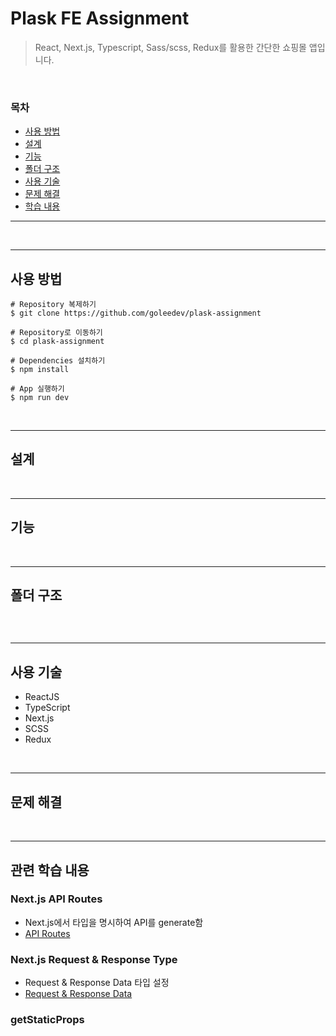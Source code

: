 # Plask FE Assignment

> React, Next.js, Typescript, Sass/scss, Redux를 활용한 간단한 쇼핑몰 앱입니다.

&nbsp;

### 목차

- [사용 방법](#사용-방법)
- [설계](#설계)
- [기능](#기능)
- [폴더 구조](#폴더-구조)
- [사용 기술](#사용-기술)
- [문제 해결](#문제-해결)
- [학습 내용](#관련-학습-내용)

---

<p float="left">
</p>

&nbsp;

---

## 사용 방법

```
# Repository 복제하기
$ git clone https://github.com/goleedev/plask-assignment

# Repository로 이동하기
$ cd plask-assignment

# Dependencies 설치하기
$ npm install

# App 실행하기
$ npm run dev
```

&nbsp;

---

## 설계

&nbsp;

---

## 기능

&nbsp;

---

## 폴더 구조

```

```

&nbsp;

---

## 사용 기술

- ReactJS
- TypeScript
- Next.js
- SCSS
- Redux

&nbsp;

---

## 문제 해결

&nbsp;

---

## 관련 학습 내용

### Next.js API Routes

- Next.js에서 타입을 명시하여 API를 generate함
- [API Routes](https://nextjs.org/docs/api-routes/introduction)

### Next.js Request & Response Type

- Request & Response Data 타입 설정
- [Request & Response Data](https://nextjs.org/docs/basic-features/typescript)

### getStaticProps

&nbsp;
